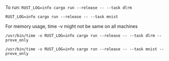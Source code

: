 To run:
`RUST_LOG=info cargo run --release -- --task dlrm`

`RUST_LOG=info cargo run --release -- --task mnist`


For memory usage, time -v might not be same on all machines

`/usr/bin/time -v RUST_LOG=info cargo run --release -- --task dlrm --prove_only`

`/usr/bin/time -v RUST_LOG=info cargo run --release -- --task mnist --prove_only`